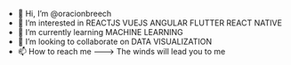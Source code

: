 - 👋 Hi, I’m @oracionbreech
- 👀 I’m interested in REACTJS VUEJS ANGULAR FLUTTER REACT NATIVE
- 🌱 I’m currently learning MACHINE LEARNING
- 💞️ I’m looking to collaborate on DATA VISUALIZATION
- 📫 How to reach me ---> The winds will lead you to me

<!---
oracionbreech/oracionbreech is a ✨ special ✨ repository because its `README.md` (this file) appears on your GitHub profile.
You can click the Preview link to take a look at your changes.
--->
